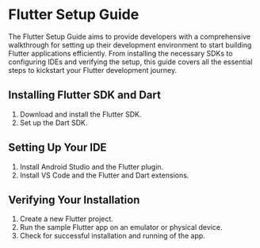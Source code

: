 # Flutter Setup Guide

The Flutter Setup Guide aims to provide developers with a comprehensive walkthrough for setting up their development environment to start building Flutter applications efficiently. From installing the necessary SDKs to configuring IDEs and verifying the setup, this guide covers all the essential steps to kickstart your Flutter development journey.

## Installing Flutter SDK and Dart

1. Download and install the Flutter SDK.
2. Set up the Dart SDK.

## Setting Up Your IDE

1. Install Android Studio and the Flutter plugin.
2. Install VS Code and the Flutter and Dart extensions.

## Verifying Your Installation

1. Create a new Flutter project.
2. Run the sample Flutter app on an emulator or physical device.
3. Check for successful installation and running of the app.